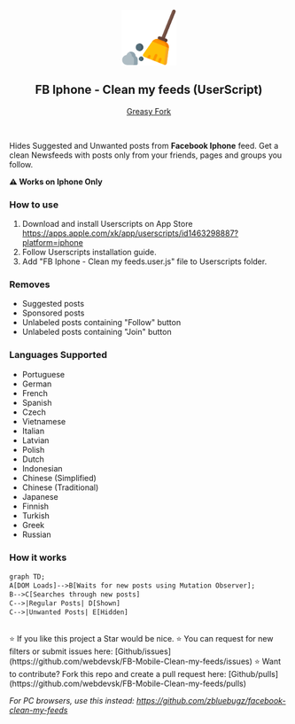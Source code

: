 <br />
<div align="center">
    <a href="https://www.flaticon.com/free-icon/cleaning_573848?term=sweep&page=1&position=2&origin=search&related_id=573848">
        <img width="100" height="100" src="./logo.png" alt="sweeper logo"/>
    </a>

<h2 align="center">FB Iphone - Clean my feeds (UserScript)</h2>

[Greasy Fork](https://greasyfork.org/en/scripts/479868-fb-mobile-clean-my-feeds)

</div>
<br />

Hides Suggested and Unwanted posts from **Facebook Iphone** feed. Get a clean Newsfeeds with posts only from your friends, pages and groups you follow.

**⚠️ Works on Iphone Only**

### How to use

1. Download and install Userscripts on App Store https://apps.apple.com/xk/app/userscripts/id1463298887?platform=iphone
2. Follow Userscripts installation guide.
3. Add "FB Iphone - Clean my feeds.user.js" file to Userscripts folder.

### Removes

- Suggested posts
- Sponsored posts
- Unlabeled posts containing "Follow" button
- Unlabeled posts containing "Join" button

### Languages Supported

- Portuguese
- German
- French
- Spanish
- Czech
- Vietnamese
- Italian
- Latvian
- Polish
- Dutch
- Indonesian
- Chinese (Simplified)
- Chinese (Traditional)
- Japanese
- Finnish
- Turkish
- Greek
- Russian

### How it works

```mermaid
graph TD;
A[DOM Loads]-->B[Waits for new posts using Mutation Observer];
B-->C[Searches through new posts]
C-->|Regular Posts| D[Shown]
C-->|Unwanted Posts| E[Hidden]
```

<br />
⭐ If you like this project a Star would be nice.
⭐ You can request for new filters or submit issues here: [Github/issues](https://github.com/webdevsk/FB-Mobile-Clean-my-feeds/issues)
⭐ Want to contribute? Fork this repo and create a pull request here:
[Github/pulls](https://github.com/webdevsk/FB-Mobile-Clean-my-feeds/pulls)

_For PC browsers, use this instead: https://github.com/zbluebugz/facebook-clean-my-feeds_

